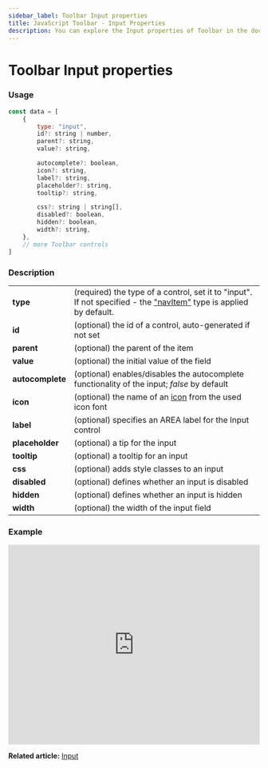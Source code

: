 ```yaml
---
sidebar_label: Toolbar Input properties
title: JavaScript Toolbar - Input Properties 
description: You can explore the Input properties of Toolbar in the documentation of the DHTMLX JavaScript UI library. Browse developer guides and API reference, try out code examples and live demos, and download a free 30-day evaluation version of DHTMLX Suite.
---
```


# Toolbar Input properties

### Usage

~~~js
const data = [
	{
		type: "input",
		id?: string | number,
		parent?: string,
		value?: string,

		autocomplete?: boolean,
		icon?: string,
		label?: string,
		placeholder?: string,
		tooltip?: string,

		css?: string | string[],
		disabled?: boolean,
		hidden?: boolean,
		width?: string,
    },
	// more Toolbar controls
]
~~~

### Description

<table>
	<tbody>
        <tr>
			<td><b>type</b></td>
			<td>(required) the type of a control, set it to "input". If not specified - the <a href="../../navitem">"navItem"</a> type is applied by default.</td>
		</tr>
		<tr>
			<td><b>id</b></td>
			<td>(optional) the id of a control, auto-generated if not set</td>
		</tr>
        <tr>
			<td><b>parent</b></td>
			<td>(optional) the parent of the item</td>
		</tr>
        <tr>
			<td><b>value</b></td>
			<td>(optional) the initial value of the field</td>
		</tr>
		<tr>
			<td><b>autocomplete</b></td>
			<td>(optional) enables/disables the autocomplete functionality of the input; <i>false</i> by default</td>
		</tr>
		<tr>
			<td><b>icon</b></td>
			<td>(optional) the name of an <a href="../../customization">icon</a> from the used icon font</td>
		</tr>
		<tr>
			<td><b>label</b></td>
			<td>(optional) specifies an AREA label for the Input control</td>
		</tr>
		<tr>
			<td><b>placeholder</b></td>
			<td>(optional) a tip for the input</td>
		</tr>
		<tr>
			<td><b>tooltip</b></td>
			<td>(optional) a tooltip for an input</td>
		</tr>
		<tr>
			<td><b>css</b></td>
			<td>(optional) adds style classes to an input </td>
		</tr>
		<tr>
			<td><b>disabled</b></td>
			<td>(optional) defines whether an input is disabled</td>
		</tr>
		<tr>
			<td><b>hidden</b></td>
			<td>(optional) defines whether an input is hidden</td>
		</tr>
		<tr>
			<td><b>width</b></td>
			<td>(optional) the width of the input field</td>
		</tr>
    </tbody>
</table>

### Example

<iframe src="https://snippet.dhtmlx.com/ykd0uii1?mode=js" frameborder="0" class="snippet_iframe" width="100%" height="400"></iframe>

**Related article:** [Input](toolbar/input.md)